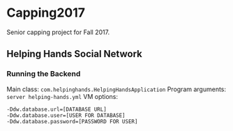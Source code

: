 # Capping2017
Senior capping project for Fall 2017.
## Helping Hands Social Network
### Running the Backend
Main class:
```com.helpinghands.HelpingHandsApplication```
Program arguments:
```server helping-hands.yml```
VM options:
```
-Ddw.database.url=[DATABASE URL]
-Ddw.database.user=[USER FOR DATABASE]
-Ddw.database.password=[PASSWORD FOR USER]
```
